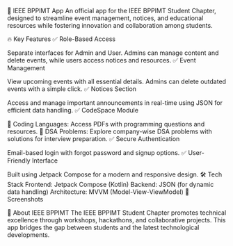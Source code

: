 📱 IEEE BPPIMT App
An official app for the IEEE BPPIMT Student Chapter, designed to streamline event management, notices, and educational resources while fostering innovation and collaboration among students.



🔥 Key Features
✅ Role-Based Access

Separate interfaces for Admin and User.
Admins can manage content and delete events, while users access notices and resources.
✅ Event Management

View upcoming events with all essential details.
Admins can delete outdated events with a simple click.
✅ Notices Section

Access and manage important announcements in real-time using JSON for efficient data handling.
✅ CodeSpace Module

📘 Coding Languages: Access PDFs with programming questions and resources.
🧮 DSA Problems: Explore company-wise DSA problems with solutions for interview preparation.
✅ Secure Authentication

Email-based login with forgot password and signup options.
✅ User-Friendly Interface

Built using Jetpack Compose for a modern and responsive design.
🛠️ Tech Stack
Frontend: Jetpack Compose (Kotlin)
Backend: JSON (for dynamic data handling)
Architecture: MVVM (Model-View-ViewModel)
📸 Screenshots


📌 About IEEE BPPIMT
The IEEE BPPIMT Student Chapter promotes technical excellence through workshops, hackathons, and collaborative projects. This app bridges the gap between students and the latest technological developments.

